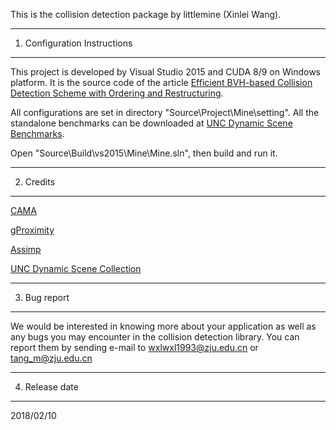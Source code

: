 This is the collision detection package by littlemine (Xinlei Wang).

------------------------------------------------------------------------------
1. Configuration Instructions
------------------------------------------------------------------------------

This project is developed by Visual Studio 2015 and CUDA 8/9 on Windows platform. It is the source code of the article [Efficient BVH-based Collision Detection Scheme with Ordering and Restructuring](http://gamma.cs.unc.edu/PAPERS/WangEurographics2018.pdf).

All configurations are set in directory "Source\Project\Mine\setting\".
All the standalone benchmarks can be downloaded at [UNC Dynamic Scene Benchmarks](http://gamma.cs.unc.edu/DYNAMICB/).

Open "Source\Build\vs2015\Mine\Mine.sln", then build and run it.

------------------------------------------------------------------------------
2. Credits
------------------------------------------------------------------------------

[CAMA](http://gamma.cs.unc.edu/CAMA/)

[gProximity](http://gamma.cs.unc.edu/GPUCOL/)

[Assimp](http://www.assimp.org/)

[UNC Dynamic Scene Collection](http://gamma.cs.unc.edu/DYNAMICB/)

------------------------------------------------------------------------------
3. Bug report
------------------------------------------------------------------------------

We would be interested in knowing more about your application as well as any
bugs you may encounter in the collision detection library. You can
report them by sending e-mail to wxlwxl1993@zju.edu.cn or tang_m@zju.edu.cn

------------------------------------------------------------------------------
4. Release date
------------------------------------------------------------------------------

2018/02/10
